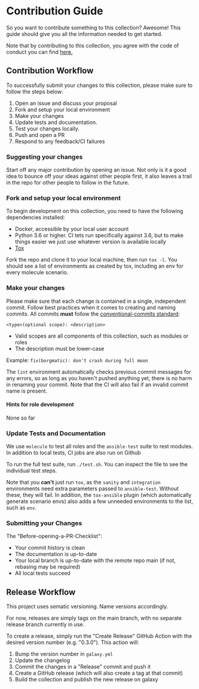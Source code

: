 # Contribution Guide

So you want to contribute something to this collection? Awesome! This guide should give you all the information needed to get started.

Note that by contributing to this collection, you agree with the code of conduct you can find [here.](https://github.com/maxhoesel/ansible-collection-borgbackup/blob/main/CODE_OF_CONDUCT.md)

## Contribution Workflow

To successfully submit your changes to this collection, please make sure to follow the steps below:

1. Open an issue and discuss your proposal
2. Fork and setup your local environment
3. Make your changes
4. Update tests and documentation.
5. Test your changes locally.
6. Push and open a PR
7. Respond to any feedback/CI failures

### Suggesting your changes

Start off any major contribution by opening an issue. Not only is it a good idea to bounce off your ideas against other people first,
it also leaves a trail in the repo for other people to follow in the future.

### Fork and setup your local environment

To begin development on this collection, you need to have the following dependencies installed:

- Docker, accessible by your local user account
- Python 3.6 or higher. CI tets run specifically against 3.6, but to make things easier we just use whatever version is available locally
- [Tox](https://tox.readthedocs.io/en/latest/)

Fork the repo and clone it to your local machine, then run `tox -l`.
You should see a list of environments as created by tox, including an env for every molecule scenario.

### Make your changes

Please make sure that each change is contained in a single, independent commit.
Follow best practices when it comes to creating and naming commits.
All commits **must** follow the [conventional-commits standard](https://www.conventionalcommits.org/en/v1.0.0/):

`<type>(optional scope): <description>`

- Valid scopes are all components of this collection, such as modules or roles
- The description must be lower-case

Example: `fix(borgmatic): don't crash during full moon`

The `lint` environment automatically checks previous commit messages for any errors, so as long as you haven't pushed anything yet,
there is no harm in renaming your commit. Note that the CI will also fail if an invalid commit name is present.

#### Hints for role development

None so far

### Update Tests and Documentation

We use `molecule` to test all roles and the `ansible-test` suite to rest modules. In addition to local tests,
CI jobs are also run on Github

To run the full test suite, run `./test.sh`. You can inspect the file to see the individual test steps.

Note that you **can't** just run `tox`, as the `sanity` and `integration` environments need extra parameters passed to
`ansible-test`. Without these, they will fail. In addition, the `tox-ansible` plugin (which automatically generate scenario envs)
also adds a few unneeded environments to the list, such as `env`.

### Submitting your Changes

The "Before-opening-a-PR-Checklist":

- Your commit history is clean
- The documentation is up-to-date
- Your local branch is up-to-date with the remote repo main (if not, rebasing may be required)
- All local tests succeed

## Release Workflow

This project uses sematic versioning. Name versions accordingly.

For now, releases are simply tags on the main branch, with no separate release branch currently in use.

To create a release, simply run the "Create Release" GitHub Action with the desired version number (e.g. "0.3.0").
This action will:

1. Bump the version number in `galaxy.yml`
2. Update the changelog
3. Commit the changes in a "Release" commit and push it
4. Create a GitHub release (which will also create a tag at that commit)
5. Build the collection and publish the new release on galaxy
